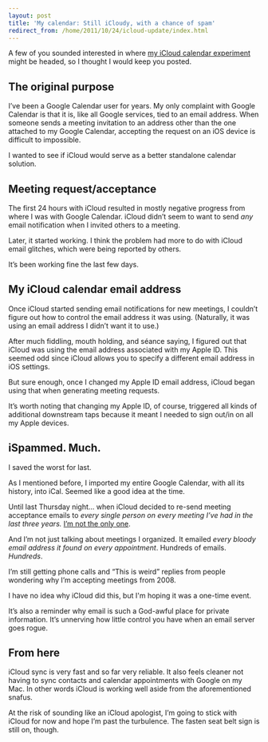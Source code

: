 ```yaml
---
layout: post
title: 'My calendar: Still iCloudy, with a chance of spam'
redirect_from: /home/2011/10/24/icloud-update/index.html
---
```

<p>A few of you sounded interested in where <a href="http://www.practicallyefficient.com/2011/10/13/icloud-cal/">my iCloud calendar experiment</a> might be headed, so I thought I would keep you posted.</p>
<h2 id="theoriginalpurpose">The original purpose</h2>
<p>I’ve been a Google Calendar user for years. My only complaint with Google Calendar is that it is, like all Google services, tied to an email address. When someone sends a meeting invitation to an address other than the one attached to my Google Calendar, accepting the request on an iOS device is difficult to impossible.</p>
<p>I wanted to see if iCloud would serve as a better standalone calendar solution.</p>
<h2 id="meetingrequestacceptance">Meeting request/acceptance</h2>
<p>The first 24 hours with iCloud resulted in mostly negative progress from where I was with Google Calendar. iCloud didn’t seem to want to send <em>any</em> email notification when I invited others to a meeting.</p>
<p>Later, it started working. I think the problem had more to do with iCloud email glitches, which were being reported by others.</p>
<p>It’s been working fine the last few days.</p>
<h2 id="myicloudcalendaremailaddress">My iCloud calendar email address</h2>
<p>Once iCloud started sending email notifications for new meetings, I couldn’t figure out how to control the email address it was using. (Naturally, it was using an email address I didn’t want it to use.)</p>
<p>After much fiddling, mouth holding, and séance saying, I figured out that iCloud was using the email address associated with my Apple ID. This seemed odd since iCloud allows you to specify a different email address in iOS settings.</p>
<p>But sure enough, once I changed my Apple ID email address, iCloud began using that when generating meeting requests.</p>
<p>It’s worth noting that changing my Apple ID, of course, triggered all kinds of additional downstream taps because it meant I needed to sign out/in on all my Apple devices.</p>
<h2 id="ispammed">iSpammed. Much.</h2>
<p>I saved the worst for last.</p>
<p>As I mentioned before, I imported my entire Google Calendar, with all its history, into iCal. Seemed like a good idea at the time.</p>
<p>Until last Thursday night… when iCloud decided to re-send meeting acceptance emails to <em>every single person on every meeting I’ve had in the last three years.</em> <a href="http://hintsforums.macworld.com/showthread.php?p=645040">I’m not the only one</a>.</p>
<p>And I’m not just talking about meetings I organized. It emailed <em>every bloody email address it found on every appointment</em>. Hundreds of emails. <em>Hundreds</em>.</p>
<p>I’m still getting phone calls and “This is weird” replies from people wondering why I’m accepting meetings from 2008.</p>
<p>I have no idea why iCloud did this, but I'm hoping it was a one-time event.</p>
<p>It’s also a reminder why email is such a God-awful place for private information. It’s unnerving how little control you have when an email server goes rogue.</p>
<h2 id="fromhere">From here</h2>
<p>iCloud sync is very fast and so far very reliable. It also feels cleaner not having to sync contacts and calendar appointments with Google on my Mac. In other words iCloud is working well aside from the aforementioned snafus.</p>
<p>At the risk of sounding like an iCloud apologist, I’m going to stick with iCloud for now and hope I’m past the turbulence. The fasten seat belt sign is still on, though.</p>

